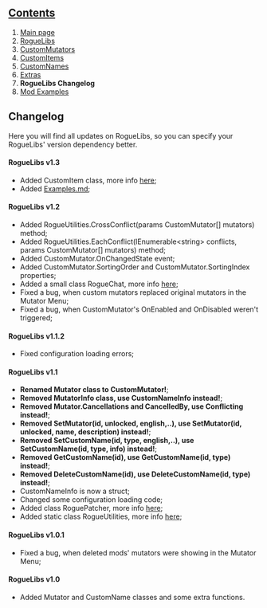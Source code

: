 ## [Contents](https://github.com/Abbysssal/RogueLibs) ##

1. [Main page](https://github.com/Abbysssal/RogueLibs/blob/master/README.md)
2. [RogueLibs](https://github.com/Abbysssal/RogueLibs/blob/master/RogueLibs.md)
3. [CustomMutators](https://github.com/Abbysssal/RogueLibs/blob/master/CustomMutators.md)
4. [CustomItems](https://github.com/Abbysssal/RogueLibs/blob/master/CustomItems.md)
5. [CustomNames](https://github.com/Abbysssal/RogueLibs/blob/master/CustomNames.md)
6. [Extras](https://github.com/Abbysssal/RogueLibs/blob/master/Extras.md)
7. **RogueLibs Changelog**
8. [Mod Examples](https://github.com/Abbysssal/RogueLibs/blob/master/Examples.md)

## Changelog ##
Here you will find all updates on RogueLibs, so you can specify your RogueLibs' version dependency better.

#### RogueLibs v1.3 ####
* Added CustomItem class, more info [here](https://github.com/Abbysssal/RogueLibs/blob/master/CustomItems.md);
* Added [Examples.md](https://github.com/Abbysssal/RogueLibs/blob/master/Examples.md);

#### RogueLibs v1.2 ####
* Added RogueUtilities.CrossConflict(params CustomMutator[] mutators) method;
* Added RogueUtilities.EachConflict(IEnumerable\<string\> conflicts, params CustomMutator[] mutators) method;
* Added CustomMutator.OnChangedState event;
* Added CustomMutator.SortingOrder and CustomMutator.SortingIndex properties;
* Added a small class RogueChat, more info [here](https://github.com/Abbysssal/RogueLibs/blob/master/Extras.md#roguechat);
* Fixed a bug, when custom mutators replaced original mutators in the Mutator Menu;
* Fixed a bug, when CustomMutator's OnEnabled and OnDisabled weren't triggered;

#### RogueLibs v1.1.2 ####
* Fixed configuration loading errors;

#### RogueLibs v1.1 ####
* **Renamed Mutator class to CustomMutator!**;
* **Removed MutatorInfo class, use CustomNameInfo instead!**;
* **Removed Mutator.Cancellations and CancelledBy, use Conflicting instead!**;
* **Removed SetMutator(id, unlocked, english,..), use SetMutator(id, unlocked, name, description) instead!**;
* **Removed SetCustomName(id, type, english,..), use SetCustomName(id, type, info) instead!**;
* **Removed GetCustomName(id), use GetCustomName(id, type) instead!**;
* **Removed DeleteCustomName(id), use DeleteCustomName(id, type) instead!**;
* CustomNameInfo is now a struct;
* Changed some configuration loading code;
* Added class RoguePatcher, more info [here](https://github.com/Abbysssal/RogueLibs/blob/master/Extras.md#roguepatcher);
* Added static class RogueUtilities, more info [here](https://github.com/Abbysssal/RogueLibs/blob/master/Extras.md#rogueutilities);

#### RogueLibs v1.0.1 ####
* Fixed a bug, when deleted mods' mutators were showing in the Mutator Menu;

#### RogueLibs v1.0 ####
* Added Mutator and CustomName classes and some extra functions.